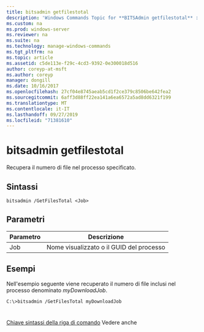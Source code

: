 ```yaml
---
title: bitsadmin getfilestotal
description: 'Windows Commands Topic for **BITSAdmin getfilestotal** : Recupera il numero di file nel processo specificato.'
ms.custom: na
ms.prod: windows-server
ms.reviewer: na
ms.suite: na
ms.technology: manage-windows-commands
ms.tgt_pltfrm: na
ms.topic: article
ms.assetid: c5de113e-f29c-4cd3-9392-0e300018d516
author: coreyp-at-msft
ms.author: coreyp
manager: dongill
ms.date: 10/16/2017
ms.openlocfilehash: 27cf04e8745aeab5cd1f2ce379c8506be642fea2
ms.sourcegitcommit: 6aff3d88ff22ea141a6ea6572a5ad8dd6321f199
ms.translationtype: MT
ms.contentlocale: it-IT
ms.lasthandoff: 09/27/2019
ms.locfileid: "71381610"
---
```

# <a name="bitsadmin-getfilestotal"></a>bitsadmin getfilestotal



Recupera il numero di file nel processo specificato.

## <a name="syntax"></a>Sintassi

```
bitsadmin /GetFilesTotal <Job>
```

## <a name="parameters"></a>Parametri

|Parametro|Descrizione|
|---------|-----------|
|Job|Nome visualizzato o il GUID del processo|

## <a name="BKMK_examples"></a>Esempi

Nell'esempio seguente viene recuperato il numero di file inclusi nel processo denominato *myDownloadJob*.
```
C:\>bitsadmin /GetFilesTotal myDownloadJob
```

# #

[Chiave sintassi della riga di comando](command-line-syntax-key.md) Vedere anche